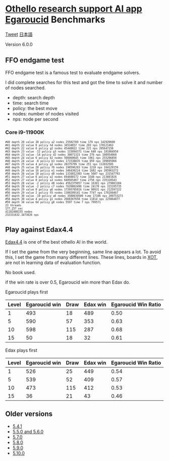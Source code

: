 # [Othello research support AI app Egaroucid](https://www.egaroucid-app.nyanyan.dev/) Benchmarks

<a href="https://twitter.com/share?ref_src=twsrc%5Etfw" class="twitter-share-button" data-text="Othello research support AI app Egaroucid" data-url="https://www.egaroucid-app.nyanyan.dev/" data-hashtags="egaroucid" data-related="takuto_yamana,Nyanyan_Cube" data-show-count="false">Tweet</a><script async src="https://platform.twitter.com/widgets.js" charset="utf-8"></script> <a href=./../ja/>日本語</a>

Version 6.0.0

## FFO endgame test

FFO endgame test is a famous test to evaluate endgame solvers.

I did complete searches for this test and got the time to solve it and number of nodes searched.

* depth: search depth
* time: search time
* policy: the best move
* nodes: number of nodes visited
* nps: node per second

### Core i9-11900K

<div style="font-size:60%"><pre>#40 depth 20 value 38 policy a2 nodes 25582789 time 179 nps 142920608
#41 depth 22 value 0 policy h4 nodes 34534657 time 203 nps 170121463
#42 depth 22 value 6 policy g2 nodes 45448022 time 221 nps 205647158
#43 depth 23 value -12 policy g3 nodes 115894371 time 640 nps 181084954
#44 depth 23 value -14 policy d2 nodes 30071323 time 276 nps 108954068
#45 depth 24 value 6 policy b2 nodes 500460645 time 1961 nps 255206856
#46 depth 24 value -8 policy b3 nodes 171538835 time 859 nps 199695966
#47 depth 25 value 4 policy g2 nodes 28275799 time 251 nps 112652585
#48 depth 25 value 28 policy f6 nodes 198596283 time 1210 nps 164129159
#49 depth 26 value 16 policy e1 nodes 346430224 time 1682 nps 205963272
#50 depth 26 value 10 policy d8 nodes 1316812303 time 5687 nps 231547793
#51 depth 27 value 6 policy e2 nodes 694688172 time 3248 nps 213881826
#52 depth 27 value 0 policy a3 nodes 648565467 time 2756 nps 235328543
#53 depth 28 value -2 policy d8 nodes 4562379057 time 16301 nps 279883384
#54 depth 28 value -2 policy c7 nodes 7620802496 time 24178 nps 315195735
#55 depth 29 value 0 policy g6 nodes 17205705816 time 80931 nps 212597222
#56 depth 29 value 2 policy h5 nodes 1380209141 time 7747 nps 178160467
#57 depth 30 value -10 policy a6 nodes 3588039500 time 17106 nps 209753273
#58 depth 30 value 4 policy g1 nodes 2668367658 time 11814 nps 225864877
#59 depth 34 value 64 policy g8 nodes 5597 time 7 nps 799571
23 threads
177.257 sec
41182408155 nodes
232331632.3473826 nps</pre></div>









## Play against Edax4.4

[Edax4.4](https://github.com/abulmo/edax-reversi) is one of the best othello AI in the world.

If I set the game from the very beginning, same line appears a lot. To avoid this, I set the game from many different lines. These lines, boards in [XOT](https://berg.earthlingz.de/xot/index.php), are not in learning data of evaluation function.

No book used.

if the win rate is over 0.5, Egaroucid win more than Edax do.

Egaroucid plays first

| Level | Egaroucid win | Draw | Edax win | Egaroucid Win Ratio |
| ----- | ------------- | ---- | -------- | ------------------- |
| 1     | 493           | 18   | 489      | 0.50                |
| 5     | 590           | 57   | 353      | 0.63                |
| 10    | 598           | 115  | 287      | 0.68                |
| 15    | 50            | 18   | 32       | 0.61                |

Edax plays first

| Level | Egaroucid win | Draw | Edax win | Egaroucid Win Ratio |
| ----- | ------------- | ---- | -------- | ------------------- |
| 1     | 526           | 25   | 449      | 0.54                |
| 5     | 539           | 52   | 409      | 0.57                |
| 10    | 473           | 115  | 412      | 0.53                |
| 15    | 36            | 21   | 43       | 0.46                |




## Older versions

* [5.4.1](./../5_4_1)
* [5.5.0 and 5.6.0](./../5_5_0)
* [5.7.0](./../5_7_0)
* [5.8.0](./../5_8_0)
* [5.9.0](./../5_9_0)
* [5.10.0](./../5_10_0)

